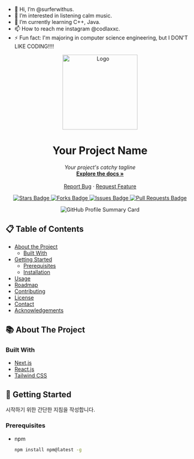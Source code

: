 - 👋 Hi, I’m @surferwithus.
- 👀 I’m interested in listening calm music.
- 🌱 I’m currently learning C++, Java.
- 📫 How to reach me instagram @codlaxxc.
- ⚡ Fun fact: I'm majoring in computer science engineering, but I DON'T LIKE CODING!!!!
<!---
surferwithus/surferwithus is a ✨ special ✨ repository because its `README.md` (this file) appears on your GitHub profile.
You can click the Preview link to take a look at your changes.
--->

<!--
[![Hits](https://hits.seeyoufarm.com/api/count/incr/badge.svg?url=https%3A%2F%2Fgithub.com%2Fsurferwithus&count_bg=%23507EDE&title_bg=%23000000&icon=&icon_color=%23E7E7E7&title=hits&edge_flat=false)](https://hits.seeyoufarm.com)
<br/>
[![Solved.ac
프로필](http://mazassumnida.wtf/api/v2/generate_badge?boj=dbsdud3272)](https://solved.ac/dbsdud3272)
<img src="http://mazandi.herokuapp.com/api?handle=dbsdud3272&theme=warm"/>
![Anurag's GitHub stats](https://github-readme-stats.vercel.app/api?username=surferwithus&show_icons=true&theme=radical)
[![Top Langs](https://github-readme-stats.vercel.app/api/top-langs/?username=surferwithus&layout=compact)](https://github.com/delay-100/github-readme-stats)
-->

<!-- 깃허브 readme.md 파일의 시작 -->
<p align="center">
  <img src="[https://i.namu.wiki/i/kIiKpZGwNW7DnO61Xd7KuGZyYLtIONPf_yb8SZeoogB_qTSvdAoo6XcnHDNKKbbH99wKnqdDYzJyh47KKF9KIw.svg]" alt="Logo" width="200" height="200">
</p>

<h1 align="center">Your Project Name</h1>
<p align="center">
  <i>Your project's catchy tagline</i>
  <br>
  <a href="https://github.com/yourusername/yourprojectname"><strong>Explore the docs »</strong></a>
  <br>
  <br>
  <a href="https://github.com/yourusername/yourprojectname/issues">Report Bug</a>
  ·
  <a href="https://github.com/yourusername/yourprojectname/issues">Request Feature</a>
</p>

<p align="center">
  <a href="https://github.com/surferwithus/yourprojectname">
    <img src="https://img.shields.io/github/stars/yourusername/yourprojectname?style=social" alt="Stars Badge">
  </a>
  <a href="https://github.com/surferwithus/yourprojectname/network/members">
    <img src="https://img.shields.io/github/forks/yourusername/yourprojectname?style=social" alt="Forks Badge">
  </a>
  <a href="https://github.com/surferwithus/yourprojectname/issues">
    <img src="https://img.shields.io/github/issues/yourusername/yourprojectname" alt="Issues Badge">
  </a>
  <a href="https://github.com/surferwithus/yourprojectname/pulls">
    <img src="https://img.shields.io/github/issues-pr/yourusername/yourprojectname" alt="Pull Requests Badge">
  </a>
</p>

<p align="center">
  <img src="https://github-profile-summary-cards.vercel.app/api/cards/profile-details?username=surferwithus&theme=github" alt="GitHub Profile Summary Card">
</p>

## 📋 Table of Contents

- [About the Project](#about-the-project)
  - [Built With](#built-with)
- [Getting Started](#getting-started)
  - [Prerequisites](#prerequisites)
  - [Installation](#installation)
- [Usage](#usage)
- [Roadmap](#roadmap)
- [Contributing](#contributing)
- [License](#license)
- [Contact](#contact)
- [Acknowledgements](#acknowledgements)

## 📚 About The Project


### Built With

- [Next.js](https://nextjs.org/)
- [React.js](https://reactjs.org/)
- [Tailwind CSS](https://tailwindcss.com/)

## 🚀 Getting Started

시작하기 위한 간단한 지침을 작성합니다.

### Prerequisites

- npm
  ```sh
  npm install npm@latest -g

